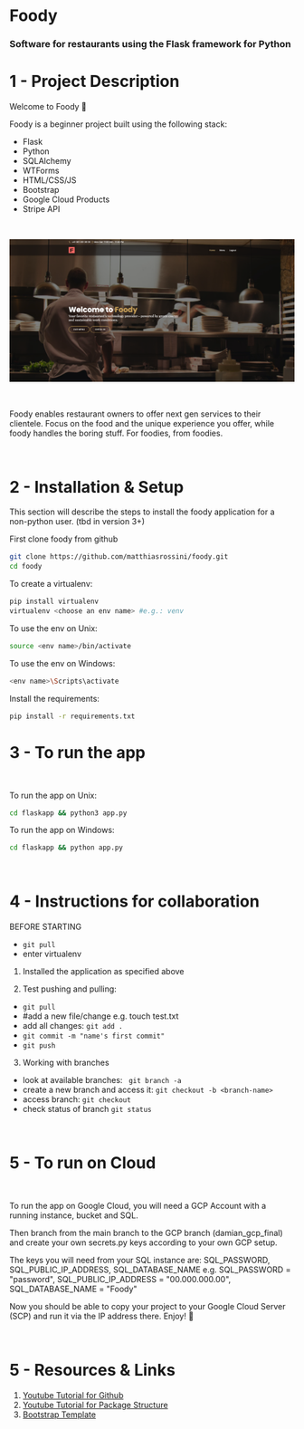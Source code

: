 # Foody

### Software for restaurants using the Flask framework for Python

# 1 - Project Description
Welcome to Foody 🎉 

Foody is a beginner project built using the following stack:
- Flask
- Python
- SQLAlchemy
- WTForms
- HTML/CSS/JS
- Bootstrap
- Google Cloud Products
- Stripe API

<br>

![image](screenshot.png)

<br>

Foody enables restaurant owners to offer next gen services to their clientele. Focus on the food and the unique experience you offer, while foody handles the boring stuff. For foodies, from foodies. 


<br>

# 2 - Installation & Setup
This section will describe the steps to install the foody application for a non-python user. (tbd in version 3+)

First clone foody from github

```bash
git clone https://github.com/matthiasrossini/foody.git
cd foody
```

To create a virtualenv:

```bash
pip install virtualenv
virtualenv <choose an env name> #e.g.: venv
```

To use the env on Unix:

```bash
source <env name>/bin/activate
```

To use the env on Windows: 

```bash
<env name>\Scripts\activate
```

Install the requirements:

```bash
pip install -r requirements.txt
```


# 3 - To run the app

<br>

To run the app on Unix:

```bash
cd flaskapp && python3 app.py
```

To run the app on Windows:
```bash
cd flaskapp && python app.py
```

<br>

# 4 - Instructions for collaboration

BEFORE STARTING
- ``` git pull ```
- enter virtualenv 

1. Installed the application as specified above

2. Test pushing and pulling:
- ``` git pull ```
- #add a new file/change e.g. touch test.txt
- add all changes: ``` git add . ```
- ``` git commit -m "name's first commit" ```
- ``` git push ```

3. Working with branches
- look at available branches: ``` git branch -a``` 
- create a new branch and access it: ``` git checkout -b <branch-name> ```
- access branch: ``` git checkout ```
- check status of branch ``` git status ```

<br>

# 5 - To run on Cloud

<br>

To run the app on Google Cloud, you will need a GCP Account with a running instance, bucket and SQL. 

Then branch from the main branch to the GCP branch (damian_gcp_final) and create your own secrets.py keys according to your own GCP setup. 

The keys you will need from your SQL instance are: SQL_PASSWORD, SQL_PUBLIC_IP_ADDRESS, SQL_DATABASE_NAME
e.g. SQL_PASSWORD = "password", SQL_PUBLIC_IP_ADDRESS = "00.000.000.00", SQL_DATABASE_NAME = "Foody"

Now you should be able to copy your project to your Google Cloud Server (SCP) and run it via the IP address there. Enjoy! 🎉

<br>

# 5 - Resources & Links
1. [Youtube Tutorial for Github](https://www.youtube.com/watch?v=SWYqp7iY_Tc)
2. [Youtube Tutorial for Package Structure](https://www.youtube.com/watch?v=44PvX0Yv368)
3. [Bootstrap Template](https://bootstrapmade.com/restaurantly-restaurant-template/)
